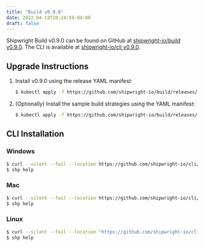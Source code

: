 ```yaml
---
title: "Build v0.9.0"
date: 2022-04-13T20:24:59-04:00
draft: false
---
```


Shipwright Build v0.9.0 can be found on GitHub at [shipwright-io/build v0.9.0](https://github.com/shipwright-io/build/releases/tag/v0.9.0). The CLI is available at [shipwright-io/cli v0.9.0](https://github.com/shipwright-io/cli/releases/tag/v0.9.0).

## Upgrade Instructions

1. Install v0.9.0 using the release YAML manifest:

   ```bash
   $ kubectl apply -f https://github.com/shipwright-io/build/releases/download/v0.9.0/release.yaml
   ```

2. (Optionally) Install the sample build strategies using the YAML manifest:

   ```bash
   $ kubectl apply -f https://github.com/shipwright-io/build/releases/download/v0.9.0/sample-strategies.yaml
   ```

## CLI Installation

### Windows

```sh
$ curl --silent --fail --location https://github.com/shipwright-io/cli/releases/download/v0.9.0/cli_0.9.0_windows_x86_64.tar.gz | tar xzf - shp.exe
$ shp help
```

### Mac

```sh
$ curl --silent --fail --location https://github.com/shipwright-io/cli/releases/download/v0.9.0/cli_0.9.0_macOS_x86_64.tar.gz | tar -xzf - -C /usr/local/bin shp
$ shp help
```

### Linux

```sh
$ curl --silent --fail --location "https://github.com/shipwright-io/cli/releases/download/v0.9.0/cli_0.9.0_linux_$(uname -m | sed 's/aarch64/arm64/').tar.gz" | sudo tar -xzf - -C /usr/bin shp
$ shp help
```
